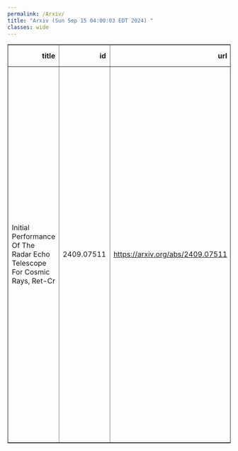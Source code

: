 ```yaml
---
permalink: /Arxiv/
title: "Arxiv (Sun Sep 15 04:00:03 EDT 2024) "
classes: wide
---
```

<table border="1" class="dataframe">
  <thead>
    <tr style="text-align: right;">
      <th>title</th>
      <th>id</th>
      <th>url</th>
      <th>authors</th>
      <th>Local Authors</th>
    </tr>
  </thead>
  <tbody>
    <tr>
      <td>Initial Performance Of The Radar Echo Telescope For Cosmic Rays, Ret-Cr</td>
      <td>2409.07511</td>
      <td><a href="https://arxiv.org/abs/2409.07511" target="_blank">https://arxiv.org/abs/2409.07511</a></td>
      <td>P. Allison, J. Beatty, D. Besson, A. Connolly, A. Cummings, C. Deaconu, S. De Kockere, K. D. De Vries, D. Frikken, C. Hast, E. Huesca Santiago, C. -Y. Kuo, A. Kyriacou, U. A. Latif, J. Loonen, I. Loudon, V. Lukic, C. Mclennan, K. Mulrey, J. Nam, K. Nivedita, A. Nozdrina, E. Oberla, S. Prohira, J. P. Ralston, M. F. H. Seikh, R. S. Stanley, S. Toscano, D. Van Den Broeck, N. Van Eijndhoven, S. Wissel</td>
      <td>Jim Beatty</td>
    </tr>
  </tbody>
</table>